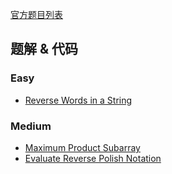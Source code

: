 [官方题目列表](https://oj.leetcode.com/problems/)

## 题解 & 代码

### Easy

- [Reverse Words in a String](./reverse-words-in-a-string)

### Medium

- [Maximum Product Subarray](./maximum-product-subarray)
- [Evaluate Reverse Polish Notation](./evaluate-reverse-polish-notation)
